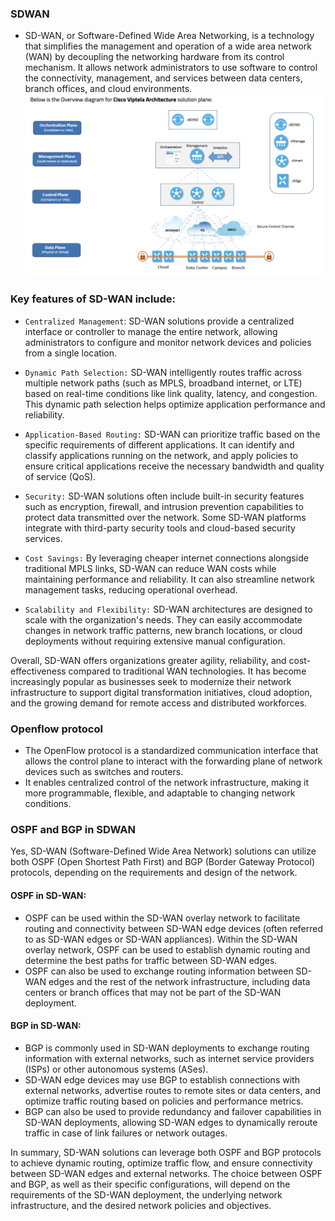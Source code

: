 ### SDWAN

- SD-WAN, or Software-Defined Wide Area Networking, is a technology that simplifies the management and operation of a wide area network (WAN) by decoupling the networking hardware from its control mechanism. It allows network administrators to use software to control the connectivity, management, and services between data centers, branch offices, and cloud environments.
![](image/SDWAN_1.png)

### Key features of SD-WAN include:

- `Centralized Management`: SD-WAN solutions provide a centralized interface or controller to manage the entire network, allowing administrators to configure and monitor network devices and policies from a single location.

- `Dynamic Path Selection:` SD-WAN intelligently routes traffic across multiple network paths (such as MPLS, broadband internet, or LTE) based on real-time conditions like link quality, latency, and congestion. This dynamic path selection helps optimize application performance and reliability.

- `Application-Based Routing:` SD-WAN can prioritize traffic based on the specific requirements of different applications. It can identify and classify applications running on the network, and apply policies to ensure critical applications receive the necessary bandwidth and quality of service (QoS).

- `Security:` SD-WAN solutions often include built-in security features such as encryption, firewall, and intrusion prevention capabilities to protect data transmitted over the network. Some SD-WAN platforms integrate with third-party security tools and cloud-based security services.

- `Cost Savings:` By leveraging cheaper internet connections alongside traditional MPLS links, SD-WAN can reduce WAN costs while maintaining performance and reliability. It can also streamline network management tasks, reducing operational overhead.

- `Scalability and Flexibility:` SD-WAN architectures are designed to scale with the organization's needs. They can easily accommodate changes in network traffic patterns, new branch locations, or cloud deployments without requiring extensive manual configuration.

Overall, SD-WAN offers organizations greater agility, reliability, and cost-effectiveness compared to traditional WAN technologies. It has become increasingly popular as businesses seek to modernize their network infrastructure to support digital transformation initiatives, cloud adoption, and the growing demand for remote access and distributed workforces.

### Openflow protocol 
- The OpenFlow protocol is a standardized communication interface that allows the control plane to interact with the forwarding plane of network devices such as switches and routers. 
- It enables centralized control of the network infrastructure, making it more programmable, flexible, and adaptable to changing network conditions.


### OSPF and BGP in SDWAN
Yes, SD-WAN (Software-Defined Wide Area Network) solutions can utilize both OSPF (Open Shortest Path First) and BGP (Border Gateway Protocol) protocols, depending on the requirements and design of the network.

#### OSPF in SD-WAN:

- OSPF can be used within the SD-WAN overlay network to facilitate routing and connectivity between SD-WAN edge devices (often referred to as SD-WAN edges or SD-WAN appliances).
Within the SD-WAN overlay network, OSPF can be used to establish dynamic routing and determine the best paths for traffic between SD-WAN edges.
- OSPF can also be used to exchange routing information between SD-WAN edges and the rest of the network infrastructure, including data centers or branch offices that may not be part of the SD-WAN deployment.

#### BGP in SD-WAN:

- BGP is commonly used in SD-WAN deployments to exchange routing information with external networks, such as internet service providers (ISPs) or other autonomous systems (ASes).
- SD-WAN edge devices may use BGP to establish connections with external networks, advertise routes to remote sites or data centers, and optimize traffic routing based on policies and performance metrics.
- BGP can also be used to provide redundancy and failover capabilities in SD-WAN deployments, allowing SD-WAN edges to dynamically reroute traffic in case of link failures or network outages.

In summary, SD-WAN solutions can leverage both OSPF and BGP protocols to achieve dynamic routing, optimize traffic flow, and ensure connectivity between SD-WAN edges and external networks. The choice between OSPF and BGP, as well as their specific configurations, will depend on the requirements of the SD-WAN deployment, the underlying network infrastructure, and the desired network policies and objectives.